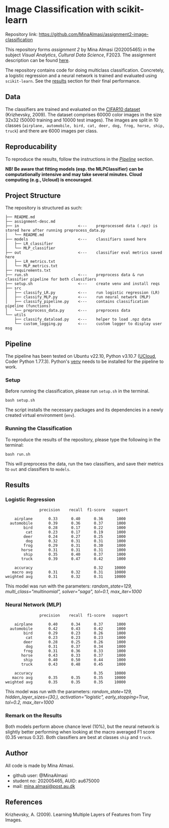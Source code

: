 # Image Classification with scikit-learn
Repository link: https://github.com/MinaAlmasi/assignment2-image-classification

This repository forms *assignment 2* by Mina Almasi (202005465) in the subject *Visual Analytics*, *Cultural Data Science*, F2023. The assignment description can be found [here](https://github.com/MinaAlmasi/assignment2-image-classification/blob/master/assignment-desc.md). 

The repository contains code for doing multiclass classification. Concretely, a logistic regression and a neural network  is trained and evaluated using ```scikit-learn```. See the [results](https://github.com/MinaAlmasi/assignment2-image-classification/tree/master#results) section for their final performance.

## Data 
The classifiers are trained and evaluated on the [CIFAR10 dataset](https://www.cs.toronto.edu/~kriz/cifar.html) (Krizhevsky, 2009). The dataset comprises 60000 color images in the size 32x32 (50000 training and 10000 test images). The images are split in 10 classes (```airplane, automobile, bird, cat, deer, dog, frog, horse, ship, truck```) and there are 6000 images per class. 

## Reproducability 
To reproduce the results, follow the instructions in the [*Pipeline*](https://github.com/MinaAlmasi/assignment2-image-classification/tree/master#pipeline) section. 

**NB! Be aware that fitting models (esp. the MLPClassifier) can be computationally intensive and may take several minutes. Cloud computing (e.g., Ucloud) is encouraged**.

## Project Structure 
The repository is structured as such: 
```
├── README.md
├── assignment-desc.md
├── in                          <---    preprocessed data (.npz) is stored here after running preprocess_data.py
│   └── README.md                      
├── models                      <---    classifiers saved here 
│   ├── LR_classifier
│   └── MLP_classifier
├── out                         <---    classifier eval metrics saved here  
│   ├── LR_metrics.txt
│   └── MLP_metrics.txt
├── requirements.txt
├── run.sh                      <---    preprocess data & run classifier pipeline for both classifiers 
├── setup.sh                    <---    create venv and install reqs 
├── src
│   ├── classify_LR.py          <---    run logistic regression (LR)
│   ├── classify_MLP.py         <---    run neural network (MLP)
│   ├── classify_pipeline.py    <---    contains classification pipeline (functions)
│   └── preprocess_data.py      <---    preprocess data
└── utils
    ├── classify_dataload.py    <---    helper to load .npz data
    └── custom_logging.py       <---    custom logger to display user msg 
```

## Pipeline
The pipeline has been tested on Ubuntu v22.10, Python v3.10.7 ([UCloud](https://cloud.sdu.dk/), Coder Python 1.77.3). 
Python's [venv](https://docs.python.org/3/library/venv.html) needs to be installed for the pipeline to work.

### Setup
Before running the classification, please run ```setup.sh``` in the terminal. 
```
bash setup.sh
```
The script installs the necessary packages and its dependencies in a newly created virtual environment (```env```). 

### Running the Classification
To reproduce the results of the repository, please type the following in the terminal: 
```
bash run.sh
```
This will preprocess the data, run the two classifiers, and save their metrics to ```out``` and classifiers to ```models```. 

## Results

### Logistic Regression
```
               precision    recall  f1-score   support

    airplane       0.33      0.40      0.36      1000
  automobile       0.39      0.36      0.37      1000
        bird       0.28      0.17      0.22      1000
         cat       0.23      0.17      0.19      1000
        deer       0.24      0.27      0.25      1000
         dog       0.32      0.31      0.31      1000
        frog       0.29      0.31      0.30      1000
       horse       0.31      0.31      0.31      1000
        ship       0.35      0.40      0.37      1000
       truck       0.39      0.47      0.42      1000

    accuracy                           0.32     10000
   macro avg       0.31      0.32      0.31     10000
weighted avg       0.31      0.32      0.31     10000
```
This model was run with the parameters: *random_state=129, multi_class="multinomial", solver="saga", tol=0.1, max_iter=1000*

### Neural Network (MLP)
```
               precision    recall  f1-score   support

    airplane       0.40      0.34      0.37      1000
  automobile       0.42      0.43      0.42      1000
        bird       0.29      0.23      0.26      1000
         cat       0.23      0.23      0.23      1000
        deer       0.28      0.25      0.26      1000
         dog       0.31      0.37      0.34      1000
        frog       0.31      0.36      0.33      1000
       horse       0.43      0.33      0.37      1000
        ship       0.40      0.50      0.44      1000
       truck       0.43      0.48      0.45      1000

    accuracy                           0.35     10000
   macro avg       0.35      0.35      0.35     10000
weighted avg       0.35      0.35      0.35     10000
```
This model was run with the parameters: *random_state=129, hidden_layer_sizes=(30,), activation="logistic", early_stopping=True, tol=0.2, max_iter=1000*

### Remark on the Results
Both models perform above chance level (10%), but the neural network is slightly better performing when looking at the macro averaged F1 score (0.35 versus 0.32). Both classifiers are best at classes   ```ship``` and ```truck```. 

## Author
All code is made by Mina Almasi.
- github user: @MinaAlmasi
- student no: 202005465, AUID: au675000
- mail: mina.almasi@post.au.dk 

## References
Krizhevsky, A. (2009). Learning Multiple Layers of Features from Tiny Images.